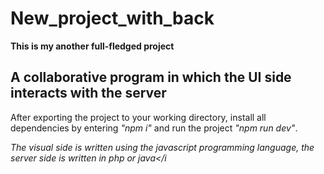 # New_project_with_back

<b>This is my another full-fledged project</b>

## A collaborative program in which the UI side interacts with the server

After exporting the project to your working directory, install all dependencies by entering <i>"npm i"</i> and run the project <i>"npm run dev"</i>.

<i>The visual side is written using the javascript programming language, the server side is written in php or java</i
